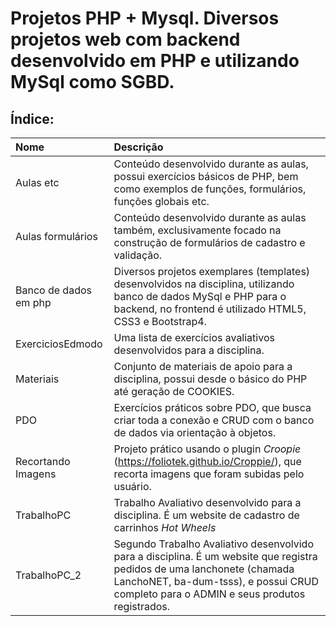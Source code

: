 # Projetos PHP + Mysql. Diversos projetos web com backend desenvolvido em PHP e utilizando MySql como SGBD.

## Índice:
Nome | Descrição
:--- | :-------
Aulas etc | Conteúdo desenvolvido durante as aulas, possui exercícios básicos de PHP, bem como exemplos de funções, formulários, funções globais etc.
Aulas formulários | Conteúdo desenvolvido durante as aulas também, exclusivamente focado na construção de formulários de cadastro e validação.
Banco de dados em php | Diversos projetos exemplares (templates) desenvolvidos na disciplina, utilizando banco de dados MySql e PHP para o backend, no frontend é utilizado HTML5, CSS3 e Bootstrap4.
ExerciciosEdmodo | Uma lista de exercícios avaliativos desenvolvidos para a disciplina.
Materiais | Conjunto de materiais de apoio para a disciplina, possui desde o básico do PHP até geração de COOKIES.
PDO | Exercícios práticos sobre PDO, que busca criar toda a conexão e CRUD com o banco de dados via orientação à objetos.
Recortando Imagens | Projeto prático usando o plugin _Croopie_ (<https://foliotek.github.io/Croppie/>), que recorta imagens que foram subidas pelo usuário.
TrabalhoPC | Trabalho Avaliativo desenvolvido para a disciplina. É um website de cadastro de carrinhos _Hot Wheels_
TrabalhoPC_2 | Segundo Trabalho Avaliativo desenvolvido para a disciplina. É um website que registra pedidos de uma lanchonete (chamada LanchoNET, ba-dum-tsss), e possui CRUD completo para o ADMIN e seus produtos registrados.